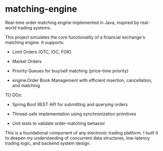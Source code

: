 # matching-engine
Real-time order matching engine implemented in Java, inspired by real-world trading systems.

This project simulates the core functionality of a financial exchange's matching engine. It supports:

- Limit Orders (GTC, IOC, FOK)

- Market Orders

- Priority Queues for buy/sell matching (price-time priority)

- engine.Order Book Management with efficient insertion, cancellation, and matching

TO DOs: 
- Spring Boot REST API for submitting and querying orders

- Thread-safe implementation using synchronization primitives

- Unit tests to validate order-matching behavior

This is a foundational component of any electronic trading platform. I built it to deepen my understanding of concurrent data structures, low-latency trading logic, and backend system design.
